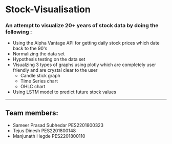 # Stock-Visualisation
### **An attempt to visualize 20+ years of stock data by doing the following :**

- Using the Alpha Vantage API for getting daily stock prices which date back to the 90's
- Normalizing the data set 
- Hypothesis testing on the data set
- Visualzing 3 types of graphs using plotly which are completely user friendly and are crystal clear to the user
    - Candle stick graph
    - Time Series chart
    - OHLC chart
- Using LSTM model to predict future stock values 

---
## Team members:

- Sameer Prasad Subhedar PES2201800323
- Tejus Dinesh PES2201800148
- Manjunath Hegde PES2201800110
